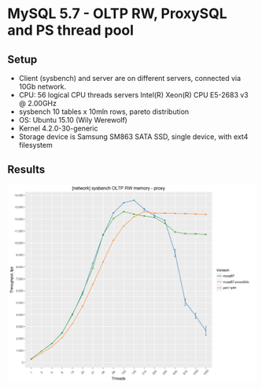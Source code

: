 MySQL 5.7 - OLTP RW, ProxySQL and PS thread pool
================================================

Setup
-----

-   Client (sysbench) and server are on different servers, connected via 10Gb network.
-   CPU: 56 logical CPU threads servers Intel(R) Xeon(R) CPU E5-2683 v3 @ 2.00GHz
-   sysbench 10 tables x 10mln rows, pareto distribution
-   OS: Ubuntu 15.10 (Wily Werewolf)
-   Kernel 4.2.0-30-generic
-   Storage device is Samsung SM863 SATA SSD, single device, with ext4 filesystem

Results
-------

![](summary-OLTP-RW-proxy_files/figure-markdown_github/proxysql-1.png)
